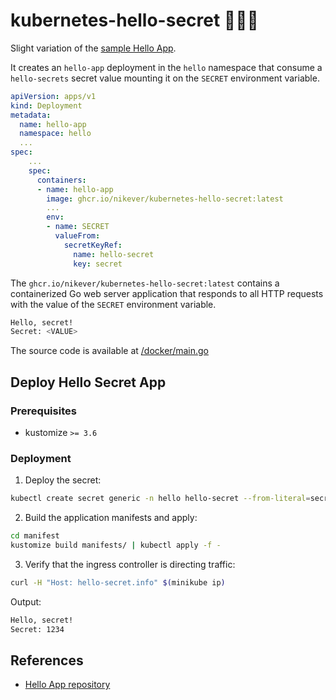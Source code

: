 # kubernetes-hello-secret 🕵🏻‍♂️

Slight variation of the [sample Hello App][hello-app-repository].

It creates an `hello-app` deployment in the `hello` namespace that consume a `hello-secrets` secret value mounting it on the `SECRET` environment variable.

```yaml
apiVersion: apps/v1
kind: Deployment
metadata:
  name: hello-app
  namespace: hello
  ...
spec:
    ...
    spec:
      containers:
      - name: hello-app
        image: ghcr.io/nikever/kubernetes-hello-secret:latest
        ...
        env:
        - name: SECRET
          valueFrom:
            secretKeyRef:
              name: hello-secret
              key: secret
```

The `ghcr.io/nikever/kubernetes-hello-secret:latest` contains a containerized Go web server application that responds to all HTTP requests with the value of the `SECRET` environment variable.

```bash
Hello, secret!
Secret: <VALUE>
```

The source code is available at [/docker/main.go](./docker/main.go)

## Deploy Hello Secret App

### Prerequisites

- kustomize `>= 3.6`

### Deployment

1. Deploy the secret:

```bash
kubectl create secret generic -n hello hello-secret --from-literal=secret=1234
```

2. Build the application manifests and apply:

```bash
cd manifest
kustomize build manifests/ | kubectl apply -f -
```

3. Verify that the ingress controller is directing traffic:

```bash
curl -H "Host: hello-secret.info" $(minikube ip)
```

Output:

```bash
Hello, secret!
Secret: 1234
```

## References

- [Hello App repository][hello-app-repository]

[hello-app-repository]: https://github.com/GoogleCloudPlatform/kubernetes-engine-samples/tree/master/hello-app
